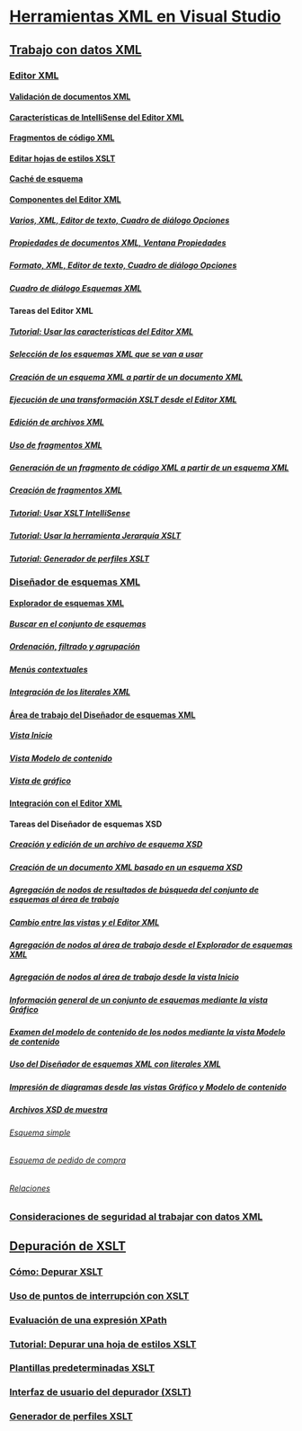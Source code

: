 # [Herramientas XML en Visual Studio](xml-tools-in-visual-studio.md)
## [Trabajo con datos XML](working-with-xml-data.md)
### [Editor XML](xml-editor.md)
#### [Validación de documentos XML](xml-document-validation.md)
#### [Características de IntelliSense del Editor XML](xml-editor-intellisense-features.md)
#### [Fragmentos de código XML](xml-snippets.md)
#### [Editar hojas de estilos XSLT](editing-xslt-style-sheets.md)
#### [Caché de esquema](schema-cache.md)
#### [Componentes del Editor XML](xml-editor-components.md)
##### [Varios, XML, Editor de texto, Cuadro de diálogo Opciones](miscellaneous-xml-text-editor-options-dialog-box.md)
##### [Propiedades de documentos XML, Ventana Propiedades](xml-document-properties-properties-window.md)
##### [Formato, XML, Editor de texto, Cuadro de diálogo Opciones](formatting-xml-text-editor-options-dialog-box.md)
##### [Cuadro de diálogo Esquemas XML](xml-schemas-dialog-box.md)
#### Tareas del Editor XML
##### [Tutorial: Usar las características del Editor XML](walkthrough-using-xml-editor-features.md)
##### [Selección de los esquemas XML que se van a usar](how-to-select-the-xml-schemas-to-use.md)
##### [Creación de un esquema XML a partir de un documento XML](how-to-create-an-xml-schema-from-an-xml-document.md)
##### [Ejecución de una transformación XSLT desde el Editor XML](how-to-execute-an-xslt-transformation-from-the-xml-editor.md)
##### [Edición de archivos XML](how-to-edit-xml-files.md)
##### [Uso de fragmentos XML](how-to-use-xml-snippets.md)
##### [Generación de un fragmento de código XML a partir de un esquema XML](how-to-generate-an-xml-snippet-from-an-xml-schema.md)
##### [Creación de fragmentos XML](how-to-create-xml-snippets.md)
##### [Tutorial: Usar XSLT IntelliSense](walkthrough-using-xslt-intellisense.md)
##### [Tutorial: Usar la herramienta Jerarquía XSLT](walkthrough-using-xslt-hierarchy.md)
##### [Tutorial: Generador de perfiles XSLT](walkthrough-xslt-profiler.md)
### [Diseñador de esquemas XML](xml-schema-designer.md)
#### [Explorador de esquemas XML](xml-schema-explorer.md)
##### [Buscar en el conjunto de esquemas](searching-the-schema-set.md)
##### [Ordenación, filtrado y agrupación](sorting-filtering-and-grouping-xml-schema-explorer.md)
##### [Menús contextuales](context-menus-xml-schema-explorer.md)
##### [Integración de los literales XML](integration-of-xml-literals-with-xml-schema-explorer.md)
#### [Área de trabajo del Diseñador de esquemas XML](xml-schema-designer-workspace.md)
##### [Vista Inicio](start-view.md)
##### [Vista Modelo de contenido](content-model-view.md)
##### [Vista de gráfico](graph-view.md)
#### [Integración con el Editor XML](integration-with-xml-editor.md)
#### Tareas del Diseñador de esquemas XSD
##### [Creación y edición de un archivo de esquema XSD](how-to-create-and-edit-an-xsd-schema-file.md)
##### [Creación de un documento XML basado en un esquema XSD](how-to-create-an-xml-document-based-on-an-xsd-schema.md)
##### [Agregación de nodos de resultados de búsqueda del conjunto de esquemas al área de trabajo](how-to-add-schema-set-search-result-nodes-to-the-workspace.md)
##### [Cambio entre las vistas y el Editor XML](how-to-switch-between-views-and-the-xml-editor.md)
##### [Agregación de nodos al área de trabajo desde el Explorador de esquemas XML](how-to-add-nodes-to-the-workspace-from-the-xml-schema-explorer.md)
##### [Agregación de nodos al área de trabajo desde la vista Inicio](how-to-add-nodes-to-the-workspace-from-the-start-view.md)
##### [Información general de un conjunto de esquemas mediante la vista Gráfico](how-to-get-an-overview-of-a-schema-set-using-the-graph-view.md)
##### [Examen del modelo de contenido de los nodos mediante la vista Modelo de contenido](how-to-examine-the-content-model-of-nodes-using-the-content-model-view.md)
##### [Uso del Diseñador de esquemas XML con literales XML](how-to-use-the-xml-schema-designer-with-xml-literals.md)
##### [Impresión de diagramas desde las vistas Gráfico y Modelo de contenido](how-to-print-diagrams-from-the-graph-view-and-the-content-model-view.md)
##### [Archivos XSD de muestra](sample-xsd-files.md)
###### [Esquema simple](sample-xsd-file-simple-schema.md)
###### [Esquema de pedido de compra](sample-xsd-file-purchase-order-schema.md)
###### [Relaciones](sample-xsd-file-relationships.md)
### [Consideraciones de seguridad al trabajar con datos XML](security-considerations-when-working-with-xml-data.md)
## [Depuración de XSLT](debugging-xslt.md)
### [Cómo: Depurar XSLT](how-to-start-debugging-xslt.md)
### [Uso de puntos de interrupción con XSLT](how-to-use-breakpoints-with-xslt.md)
### [Evaluación de una expresión XPath](how-to-evaluate-an-xpath-expression.md)
### [Tutorial: Depurar una hoja de estilos XSLT](walkthrough-debug-an-xslt-style-sheet.md)
### [Plantillas predeterminadas XSLT](xslt-default-templates.md)
### [Interfaz de usuario del depurador (XSLT)](debugger-user-interface-xslt.md)
### [Generador de perfiles XSLT](xslt-profiler.md)
